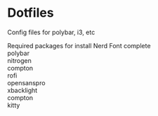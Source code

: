 # Dotfiles
Config files for polybar, i3, etc

Required packages for install
Nerd Font complete  
polybar  
nitrogen  
compton  
rofi  
opensanspro  
xbacklight  
compton  
kitty  
